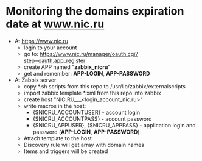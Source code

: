 # Monitoring the domains expiration date at www.nic.ru

- At https://www.nic.ru
  - login to your account
  - go to: https://www.nic.ru/manager/oauth.cgi?step=oauth.app_register
  - create APP named "**zabbix_nicru**"
  - get and remember: **APP-LOGIN**, **APP-PASSWORD**
- At Zabbix server
  - copy *.sh scripts from this repo to /usr/lib/zabbix/externalscripts
  - import zabbix template *.xml from this repo into zabbix
  - create host "NIC.RU___<login_account_nic.ru>"
  - write macros in the host:
    - {$NICRU_ACCOUNTUSER} - account login
    - {$NICRU_ACCOUNTPASS} - account password
    - {$NICRU_APPUSER}, {$NICRU_APPPASS} - application login and password (**APP-LOGIN**, **APP-PASSWORD**)
  - Attach template to the host
  - Discovery rule will get array with domain names
  - Items and triggers will be created

